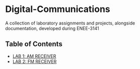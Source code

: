 # Digital-Communications

A collection of laboratory assignments and projects, alongside documentation, developed during ENEE-3141

## Table of Contents
- [LAB 1: AM RECEIVER](/L1_AM_RECEIVER)
- [LAB 2: FM RECEIVER](/L2_AM_RECEIVER)
